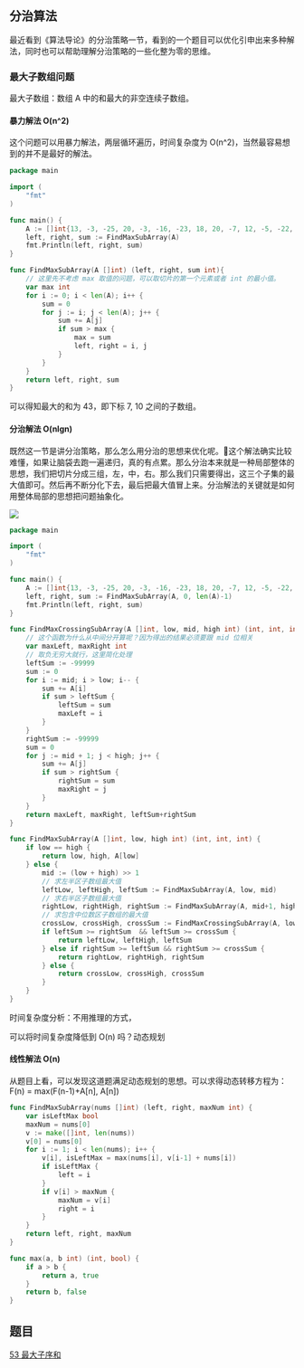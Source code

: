 ## 分治算法
最近看到《算法导论》的分治策略一节，看到的一个题目可以优化引申出来多种解法，同时也可以帮助理解分治策略的一些化整为零的思维。

### 最大子数组问题
 最大子数组：数组 A 中的和最大的非空连续子数组。

#### 暴力解法 O(n^2)
这个问题可以用暴力解法，两层循环遍历，时间复杂度为 O(n^2)，当然最容易想到的并不是最好的解法。

```go
package main

import (
    "fmt"
)

func main() {
    A := []int{13, -3, -25, 20, -3, -16, -23, 18, 20, -7, 12, -5, -22, 15, -4, 7}
    left, right, sum := FindMaxSubArray(A)
    fmt.Println(left, right, sum)
}

func FindMaxSubArray(A []int) (left, right, sum int){
    // 这里先不考虑 max 取值的问题，可以取切片的第一个元素或者 int 的最小值。
    var max int
    for i := 0; i < len(A); i++ {
        sum = 0
        for j := i; j < len(A); j++ {
            sum += A[j]
            if sum > max {
                max = sum
                left, right = i, j
            }
        }
    }
    return left, right, sum
}
```

可以得知最大的和为 43，即下标 7, 10 之间的子数组。

#### 分治解法 O(nlgn)
既然这一节是讲分治策略，那么怎么用分治的思想来优化呢。这个解法确实比较难懂，如果让脑袋去跑一遍递归，真的有点累。那么分治本来就是一种局部整体的思想，我们把切片分成三组，左，中，右。那么我们只需要得出，这三个子集的最大值即可。然后再不断分化下去，最后把最大值冒上来。分治解法的关键就是如何用整体局部的思想把问题抽象化。

![](https://user-gold-cdn.xitu.io/2019/7/21/16c1535d21ff6719?w=1240&h=993&f=png&s=328278)


```go
package main

import (
    "fmt"
)

func main() {
    A := []int{13, -3, -25, 20, -3, -16, -23, 18, 20, -7, 12, -5, -22, 15, -4, 7}
    left, right, sum := FindMaxSubArray(A, 0, len(A)-1)
    fmt.Println(left, right, sum)
}

func FindMaxCrossingSubArray(A []int, low, mid, high int) (int, int, int){
    // 这个函数为什么从中间分开算呢？因为得出的结果必须要跟 mid 位相关
    var maxLeft, maxRight int
    // 取负无穷大就行，这里简化处理
    leftSum := -99999
    sum := 0
    for i := mid; i > low; i-- {
        sum += A[i]
        if sum > leftSum {
            leftSum = sum
            maxLeft = i
        }
    }
    rightSum := -99999
    sum = 0
    for j := mid + 1; j < high; j++ {
        sum += A[j]
        if sum > rightSum {
            rightSum = sum
            maxRight = j
        }
    }
    return maxLeft, maxRight, leftSum+rightSum
}

func FindMaxSubArray(A []int, low, high int) (int, int, int) {
    if low == high {
        return low, high, A[low]
    } else {
        mid := (low + high) >> 1
        // 求左半区子数组最大值
        leftLow, leftHigh, leftSum := FindMaxSubArray(A, low, mid)
        // 求右半区子数组最大值
        rightLow, rightHigh, rightSum := FindMaxSubArray(A, mid+1, high)
        // 求包含中位数区子数组的最大值
        crossLow, crossHigh, crossSum := FindMaxCrossingSubArray(A, low, mid, high)
        if leftSum >= rightSum  && leftSum >= crossSum {
            return leftLow, leftHigh, leftSum
        } else if rightSum >= leftSum && rightSum >= crossSum {
            return rightLow, rightHigh, rightSum
        } else {
            return crossLow, crossHigh, crossSum
        }
    }
}

```

时间复杂度分析：不用推理的方式，

可以将时间复杂度降低到 O(n) 吗？动态规划

#### 线性解法 O(n)
从题目上看，可以发现这道题满足动态规划的思想。可以求得动态转移方程为：F(n) = max(F(n-1)+A[n], A[n])

```go
func FindMaxSubArray(nums []int) (left, right, maxNum int) {
    var isLeftMax bool
    maxNum = nums[0]
    v := make([]int, len(nums))
    v[0] = nums[0]
    for i := 1; i < len(nums); i++ {
        v[i], isLeftMax = max(nums[i], v[i-1] + nums[i])
        if isLeftMax {
            left = i
        }
        if v[i] > maxNum {
            maxNum = v[i]
            right = i
        }
    }
    return left, right, maxNum
}

func max(a, b int) (int, bool) {
    if a > b {
        return a, true
    }
    return b, false
}
```

## 题目
[53 最大子序和]([https://leetcode-cn.com/problems/maximum-subarray/](https://leetcode-cn.com/problems/maximum-subarray/)
)

